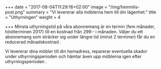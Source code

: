 +++
date = "2017-08-04T11:29:16+02:00"
image = "/img/hemmlis-post.png"
summary = "Vi levererar alla möblerna hem till din lägenhet."
title = "Uthyrningen"
weight = 4

+++
Minsta uthyrningstid på våra abonnemang är en termin (fem månader, höstterminen 2017) till en kostnad från 299:- i månaden. Väljer du ett abonnemang som sträcker sig under längre tid (minst 2 terminer) får du en reducerad månadskostnad .

Vi levererar dina möbler till din hemadress, reparerar eventuella skador under uthyrningsperioden och hämtar även upp möblerna igen efter uthyrningsperioden .